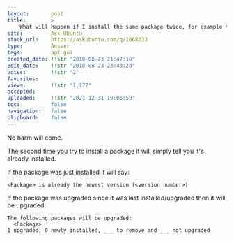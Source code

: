 ```yaml
---
layout:       post
title:        >
    What will happen if I install the same package twice, for example the ubuntu-desktop?
site:         Ask Ubuntu
stack_url:    https://askubuntu.com/q/1068333
type:         Answer
tags:         apt gui
created_date: !!str "2018-08-23 21:47:16"
edit_date:    !!str "2018-08-23 23:43:28"
votes:        !!str "2"
favorites:    
views:        !!str "1,177"
accepted:     
uploaded:     !!str "2021-12-31 19:06:59"
toc:          false
navigation:   false
clipboard:    false
---
```


No harm will come.

The second time you try to install a package it will simply tell you it's already installed.

If the package was just installed it will say:

``` 
<Package> is already the newest version (<version number>)

```

If the package was upgraded since it was last installed/upgraded then it will be upgraded:

``` 
The following packages will be upgraded:
  <Package>
1 upgraded, 0 newly installed, ___ to remove and ___ not upgraded

```
